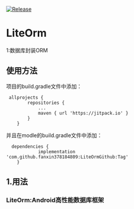 
[![Release](https://jitpack.io/v/fanxin378184809/LiteOrmGithub.svg)](https://jitpack.io/#fanxin378184809/LiteOrmGithub)

# **LiteOrm**
1:数据库封装ORM
## 使用方法

项目的build.gradle文件中添加：
```
 allprojects {
		repositories {
			...
			maven { url 'https://jitpack.io' }
		}
	}
```
并且在modle的build.gradle文件中添加：
```
  dependencies {
	        implementation 'com.github.fanxin378184809:LiteOrmGithub:Tag'
	}
```

## 1.用法

### LiteOrm:Android高性能数据库框架




